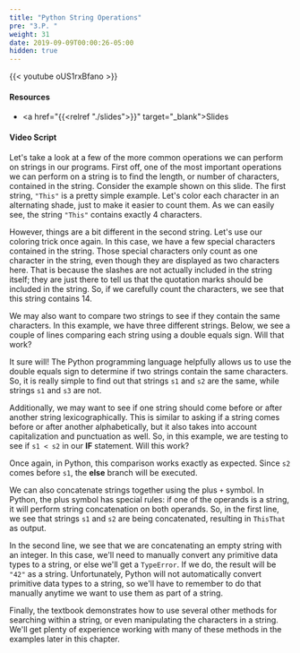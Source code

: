 ```yaml
---
title: "Python String Operations"
pre: "3.P. "
weight: 31
date: 2019-09-09T00:00:26-05:00
hidden: true
---
```


{{< youtube oUS1rxBfano >}}

#### Resources

* <a href="{{<relref "./slides">}}" target="_blank">Slides</a>

#### Video Script

Let's take a look at a few of the more common operations we can perform on strings in our programs. First off, one of the most important operations we can perform on a string is to find the length, or number of characters, contained in the string. Consider the example shown on this slide. The first string, `"This"` is a pretty simple example. Let's color each character in an alternating shade, just to make it easier to count them. As we can easily see, the string `"This"` contains exactly 4 characters.

However, things are a bit different in the second string. Let's use our coloring trick once again. In this case, we have a few special characters contained in the string. Those special characters only count as one character in the string, even though they are displayed as two characters here. That is because the slashes are not actually included in the string itself; they are just there to tell us that the quotation marks should be included in the string. So, if we carefully count the characters, we see that this string contains 14.

We may also want to compare two strings to see if they contain the same characters. In this example, we have three different strings. Below, we see a couple of lines comparing each string using a double equals sign. Will that work?

It sure will! The Python programming language helpfully allows us to use the double equals sign to determine if two strings contain the same characters. So, it is really simple to find out that strings `s1` and `s2` are the same, while strings `s1` and `s3` are not.

Additionally, we may want to see if one string should come before or after another string lexicographically. This is similar to asking if a string comes before or after another alphabetically, but it also takes into account capitalization and punctuation as well. So, in this example, we are testing to see if `s1 < s2` in our **IF** statement. Will this work?

Once again, in Python, this comparison works exactly as expected. Since `s2` comes before `s1`, the **else** branch will be executed.

We can also concatenate strings together using the plus `+` symbol. In Python, the plus symbol has special rules: if one of the operands is a string, it will perform string concatenation on both operands. So, in the first line, we see that strings `s1` and `s2` are being concatenated, resulting in `ThisThat` as output.

In the second line, we see that we are concatenating an empty string with an integer. In this case, we'll need to manually convert any primitive data types to a string, or else we'll get a `TypeError`. If we do, the result will be `"42"` as a string. Unfortunately, Python will not automatically convert primitive data types to a string, so we'll have to remember to do that manually anytime we want to use them as part of a string.

Finally, the textbook demonstrates how to use several other methods for searching within a string, or even manipulating the characters in a string. We'll get plenty of experience working with many of these methods in the examples later in this chapter.
